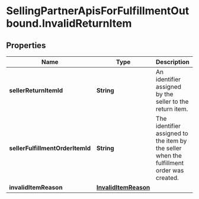 # SellingPartnerApisForFulfillmentOutbound.InvalidReturnItem

## Properties

Name | Type | Description | Notes
------------ | ------------- | ------------- | -------------
**sellerReturnItemId** | **String** | An identifier assigned by the seller to the return item. | 
**sellerFulfillmentOrderItemId** | **String** | The identifier assigned to the item by the seller when the fulfillment order was created. | 
**invalidItemReason** | [**InvalidItemReason**](InvalidItemReason.md) |  | 


